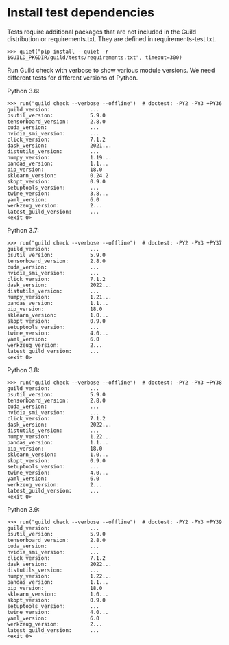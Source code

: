# Install test dependencies

Tests require additional packages that are not included in the Guild
distribution or requirements.txt. They are defined in
requirements-test.txt.

    >>> quiet("pip install --quiet -r $GUILD_PKGDIR/guild/tests/requirements.txt", timeout=300)

Run Guild check with verbose to show various module versions. We need
different tests for different versions of Python.

Python 3.6:

    >>> run("guild check --verbose --offline")  # doctest: -PY2 -PY3 +PY36
    guild_version:             ...
    psutil_version:            5.9.0
    tensorboard_version:       2.8.0
    cuda_version:              ...
    nvidia_smi_version:        ...
    click_version:             7.1.2
    dask_version:              2021...
    distutils_version:         ...
    numpy_version:             1.19...
    pandas_version:            1.1...
    pip_version:               18.0
    sklearn_version:           0.24.2
    skopt_version:             0.9.0
    setuptools_version:        ...
    twine_version:             3.8...
    yaml_version:              6.0
    werkzeug_version:          2...
    latest_guild_version:      ...
    <exit 0>

Python 3.7:

    >>> run("guild check --verbose --offline")  # doctest: -PY2 -PY3 +PY37
    guild_version:             ...
    psutil_version:            5.9.0
    tensorboard_version:       2.8.0
    cuda_version:              ...
    nvidia_smi_version:        ...
    click_version:             7.1.2
    dask_version:              2022...
    distutils_version:         ...
    numpy_version:             1.21...
    pandas_version:            1.1...
    pip_version:               18.0
    sklearn_version:           1.0...
    skopt_version:             0.9.0
    setuptools_version:        ...
    twine_version:             4.0...
    yaml_version:              6.0
    werkzeug_version:          2...
    latest_guild_version:      ...
    <exit 0>

Python 3.8:

    >>> run("guild check --verbose --offline")  # doctest: -PY2 -PY3 +PY38
    guild_version:             ...
    psutil_version:            5.9.0
    tensorboard_version:       2.8.0
    cuda_version:              ...
    nvidia_smi_version:        ...
    click_version:             7.1.2
    dask_version:              2022...
    distutils_version:         ...
    numpy_version:             1.22...
    pandas_version:            1.1...
    pip_version:               18.0
    sklearn_version:           1.0...
    skopt_version:             0.9.0
    setuptools_version:        ...
    twine_version:             4.0...
    yaml_version:              6.0
    werkzeug_version:          2...
    latest_guild_version:      ...
    <exit 0>

Python 3.9:

    >>> run("guild check --verbose --offline")  # doctest: -PY2 -PY3 +PY39
    guild_version:             ...
    psutil_version:            5.9.0
    tensorboard_version:       2.8.0
    cuda_version:              ...
    nvidia_smi_version:        ...
    click_version:             7.1.2
    dask_version:              2022...
    distutils_version:         ...
    numpy_version:             1.22...
    pandas_version:            1.1...
    pip_version:               18.0
    sklearn_version:           1.0...
    skopt_version:             0.9.0
    setuptools_version:        ...
    twine_version:             4.0...
    yaml_version:              6.0
    werkzeug_version:          2...
    latest_guild_version:      ...
    <exit 0>
